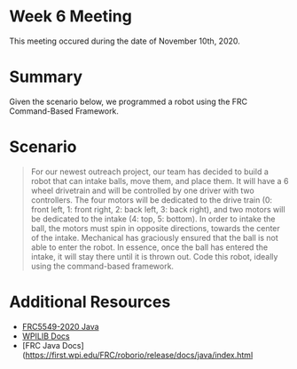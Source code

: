 # Week 6 Meeting
This meeting occured during the date of November 10th, 2020.

# Summary
Given the scenario below, we programmed a robot using the FRC Command-Based Framework.

# Scenario
> For our newest outreach project, our team has decided to build a robot that can intake balls, move them, and place them. It will have a 6 wheel drivetrain and will be controlled by one driver with two controllers. The four motors will be dedicated to the drive train (0: front left, 1: front right, 2: back left, 3: back right), and two motors will be dedicated to the intake (4: top, 5: bottom). In order to intake the ball, the motors must spin in opposite directions, towards the center of the intake. Mechanical has graciously ensured that the ball is not able to enter the robot. In essence, once the ball has entered the intake, it will stay there until it is thrown out. Code this robot, ideally using the command-based framework.



# Additional Resources
- [FRC5549-2020 Java](https://github.com/dylantknguyen/FRC5549-2020-Java)
- [WPILIB Docs](https://docs.wpilib.org/en/stable/)
- [FRC Java Docs](https://first.wpi.edu/FRC/roborio/release/docs/java/index.html
